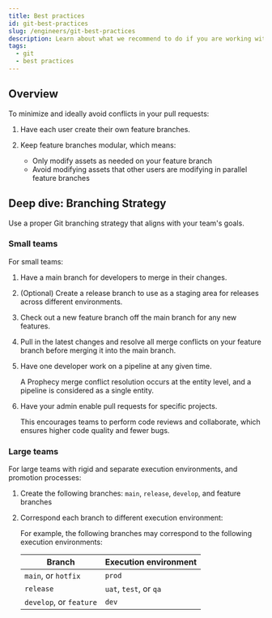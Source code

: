 ```yaml
---
title: Best practices
id: git-best-practices
slug: /engineers/git-best-practices
description: Learn about what we recommend to do if you are working with Git.
tags:
  - git
  - best practices
---
```


## Overview

To minimize and ideally avoid conflicts in your pull requests:

1. Have each user create their own feature branches.
1. Keep feature branches modular, which means:

   - Only modify assets as needed on your feature branch
   - Avoid modifying assets that other users are modifying in parallel feature branches

## Deep dive: Branching Strategy

Use a proper Git branching strategy that aligns with your team's goals.

### Small teams

For small teams:

1. Have a main branch for developers to merge in their changes.
1. (Optional) Create a release branch to use as a staging area for releases across different environments.
1. Check out a new feature branch off the main branch for any new features.
1. Pull in the latest changes and resolve all merge conflicts on your feature branch before merging it into the main branch.
1. Have one developer work on a pipeline at any given time.

   A Prophecy merge conflict resolution occurs at the entity level, and a pipeline is considered as a single entity.

1. Have your admin enable pull requests for specific projects.

   This encourages teams to perform code reviews and collaborate, which ensures higher code quality and fewer bugs.

### Large teams

For large teams with rigid and separate execution environments, and promotion processes:

1. Create the following branches: `main`, `release`, `develop`, and feature branches
1. Correspond each branch to different execution environment:

   For example, the following branches may correspond to the following execution environments:

   | Branch                  | Execution environment  |
   | ----------------------- | ---------------------- |
   | `main`, or `hotfix`     | `prod`                 |
   | `release`               | `uat`, `test`, or `qa` |
   | `develop`, or `feature` | `dev`                  |
